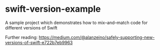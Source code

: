 # swift-version-example
A sample project which demonstrates how to mix–and–match code for different versions of Swift

Further reading: https://medium.com/@alanzeino/safely-supporting-new-versions-of-swift-e722b7eb9963
